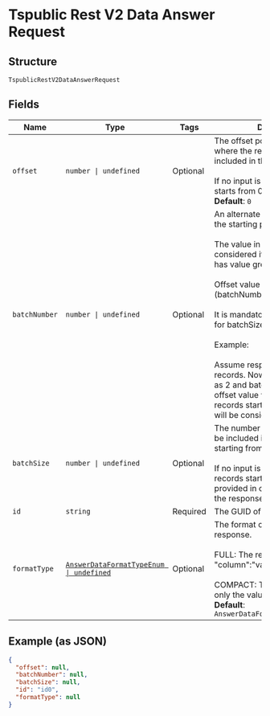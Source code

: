 
# Tspublic Rest V2 Data Answer Request

## Structure

`TspublicRestV2DataAnswerRequest`

## Fields

| Name | Type | Tags | Description |
|  --- | --- | --- | --- |
| `offset` | `number \| undefined` | Optional | The offset point, starting from where the records should be included in the response.<br><br>If no input is provided then offset starts from 0.<br>**Default**: `0` |
| `batchNumber` | `number \| undefined` | Optional | An alternate way to set offset for the starting point of the response.<br><br>The value in offset field will not be considered if batchNumber field has value greater than 0.<br><br>Offset value will be calculated as (batchNumber - 1) * batchSize.<br><br>It is mandatory to provide a value for batchSize with batchNumber.<br><br>Example:<br><br>Assume response has 100 records. Now,  batchNumber is set as 2 and batchSize as 10, then offset value will be 10. So, 10 records starting from 11th record will be considered. |
| `batchSize` | `number \| undefined` | Optional | The number of records that should be included in the response starting from offset position.<br><br>If no input is provided, then all records starting from the value provided in offset is included in the response. |
| `id` | `string` | Required | The GUID of the Answer |
| `formatType` | [`AnswerDataFormatTypeEnum \| undefined`](../../doc/models/answer-data-format-type-enum.md) | Optional | The format of the data in the response.<br><br>FULL: The response comes in "column":"value" format.<br><br>COMPACT: The response includes only the value of the columns.<br>**Default**: `AnswerDataFormatTypeEnum.COMPACT` |

## Example (as JSON)

```json
{
  "offset": null,
  "batchNumber": null,
  "batchSize": null,
  "id": "id0",
  "formatType": null
}
```

